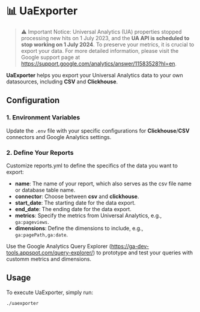 # 📊 UaExporter

> ⚠️ Important Notice: Universal Analytics (UA) properties stopped processing new hits on 1 July 2023, and the **UA API is scheduled to stop working on 1 July 2024**. To preserve your metrics, it is crucial to export your data. For more detailed information, please visit the Google support page at https://support.google.com/analytics/answer/11583528?hl=en.

**UaExporter** helps you export your Universal Analytics data to your own datasources, including **CSV** and **Clickhouse**.


## Configuration
### 1. Environment Variables
Update the `.env` file with your specific configurations for **Clickhouse**/**CSV** connectors and Google Analytics settings.

### 2. Define Your Reports
Customize reports.yml to define the specifics of the data you want to export:

- **name**: The name of your report, which also serves as the csv file name or database table name.
- **connector**: Choose between **csv** and **clickhouse**.
- **start_date**: The starting date for the data export.
- **end_date**: The ending date for the data export.
- **metrics**: Specify the metrics from Universal Analytics, e.g., `ga:pageviews`.
- **dimensions**: Define the dimensions to include, e.g., `ga:pagePath,ga:date`.

Use the Google Analytics Query Explorer (https://ga-dev-tools.appspot.com/query-explorer/) to prototype and test your queries with customm metrics and dimensions.

## Usage
To execute UaExporter, simply run:
```
./uaexporter
```
